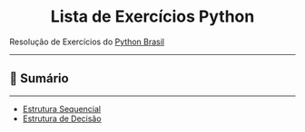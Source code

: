 <div align="center"><h1>Lista de Exercícios Python</h1></div>

Resolução de Exercícios do [Python Brasil](https://wiki.python.org.br/ListaDeExercicios) 
_________

## :bookmark: ​Sumário
_________

- [Estrutura Sequencial](01_estrutura_sequencial/README.md)
- [Estrutura de Decisão](02_estrutura_de_decisao/README.md)
